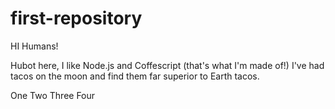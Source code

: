 # first-repository

HI Humans!

Hubot here, I like Node.js and Coffescript (that's what I'm made of!)
I've had tacos on the moon and find them far superior to Earth tacos.

One Two Three Four
